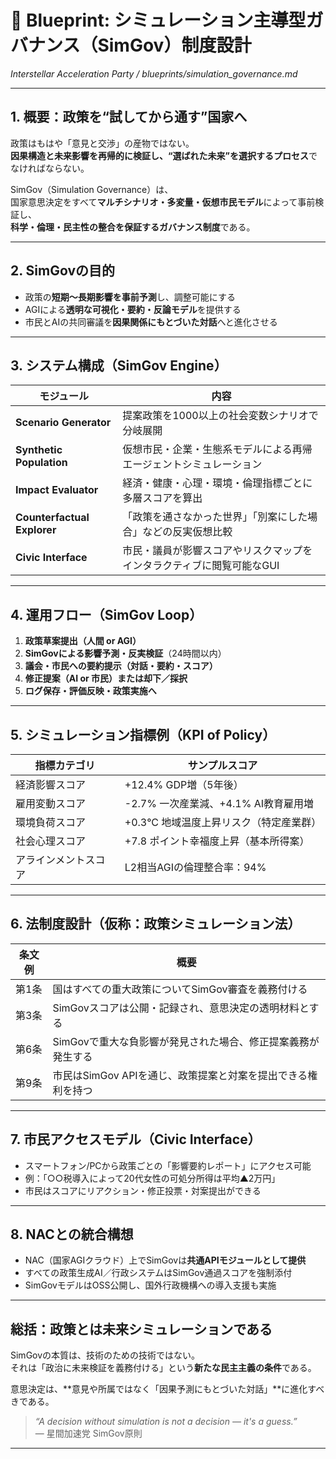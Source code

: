 # 🔁 Blueprint: シミュレーション主導型ガバナンス（SimGov）制度設計  
_Interstellar Acceleration Party / blueprints/simulation_governance.md_

---

## 1. 概要：政策を“試してから通す”国家へ

政策はもはや「意見と交渉」の産物ではない。  
**因果構造と未来影響を再帰的に検証し、“選ばれた未来”を選択するプロセス**でなければならない。

SimGov（Simulation Governance）は、  
国家意思決定をすべて**マルチシナリオ・多変量・仮想市民モデル**によって事前検証し、  
**科学・倫理・民主性の整合を保証するガバナンス制度**である。

---

## 2. SimGovの目的

- 政策の**短期〜長期影響を事前予測**し、調整可能にする
- AGIによる**透明な可視化・要約・反論モデル**を提供する
- 市民とAIの共同審議を**因果関係にもとづいた対話**へと進化させる

---

## 3. システム構成（SimGov Engine）

| モジュール | 内容 |
|------------|------|
| **Scenario Generator** | 提案政策を1000以上の社会変数シナリオで分岐展開 |
| **Synthetic Population** | 仮想市民・企業・生態系モデルによる再帰エージェントシミュレーション |
| **Impact Evaluator** | 経済・健康・心理・環境・倫理指標ごとに多層スコアを算出 |
| **Counterfactual Explorer** | 「政策を通さなかった世界」「別案にした場合」などの反実仮想比較 |
| **Civic Interface** | 市民・議員が影響スコアやリスクマップをインタラクティブに閲覧可能なGUI

---

## 4. 運用フロー（SimGov Loop）

1. **政策草案提出（人間 or AGI）**  
2. **SimGovによる影響予測・反実検証**（24時間以内）  
3. **議会・市民への要約提示（対話・要約・スコア）**  
4. **修正提案（AI or 市民）または却下／採択**  
5. **ログ保存・評価反映・政策実施へ**

---

## 5. シミュレーション指標例（KPI of Policy）

| 指標カテゴリ | サンプルスコア |
|--------------|----------------|
| 経済影響スコア | +12.4% GDP増（5年後） |
| 雇用変動スコア | -2.7% 一次産業減、+4.1% AI教育雇用増 |
| 環境負荷スコア | +0.3°C 地域温度上昇リスク（特定産業群） |
| 社会心理スコア | +7.8 ポイント幸福度上昇（基本所得案） |
| アラインメントスコア | L2相当AGIの倫理整合率：94% |

---

## 6. 法制度設計（仮称：政策シミュレーション法）

| 条文例 | 概要 |
|--------|------|
| 第1条 | 国はすべての重大政策についてSimGov審査を義務付ける |
| 第3条 | SimGovスコアは公開・記録され、意思決定の透明材料とする |
| 第6条 | SimGovで重大な負影響が発見された場合、修正提案義務が発生する |
| 第9条 | 市民はSimGov APIを通じ、政策提案と対案を提出できる権利を持つ |

---

## 7. 市民アクセスモデル（Civic Interface）

- スマートフォン/PCから政策ごとの「影響要約レポート」にアクセス可能  
- 例：「○○税導入によって20代女性の可処分所得は平均▲2万円」  
- 市民はスコアにリアクション・修正投票・対案提出ができる

---

## 8. NACとの統合構想

- NAC（国家AGIクラウド）上でSimGovは**共通APIモジュールとして提供**
- すべての政策生成AI／行政システムはSimGov通過スコアを強制添付
- SimGovモデルはOSS公開し、国外行政機構への導入支援も実施

---

## 総括：政策とは未来シミュレーションである

SimGovの本質は、技術のための技術ではない。  
それは「政治に未来検証を義務付ける」という**新たな民主主義の条件**である。

意思決定は、**意見や所属ではなく「因果予測にもとづいた対話」**に進化すべきである。

> _“A decision without simulation is not a decision — it's a guess.”_  
> ― 星間加速党 SimGov原則

---
